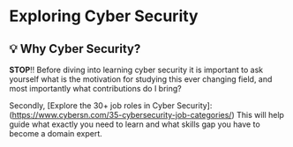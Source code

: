 # Exploring Cyber Security
##  :bulb: Why Cyber Security?
**STOP**!! Before diving into learning cyber security it is important to ask yourself what is the motivation for studying this ever changing field, and most importantly what contributions do I bring?

Secondly, [Explore the 30+ job roles in Cyber Security]: (https://www.cybersn.com/35-cybersecurity-job-categories/) This will help guide what exactly you need to learn and what skills gap you have to become a domain expert. 
